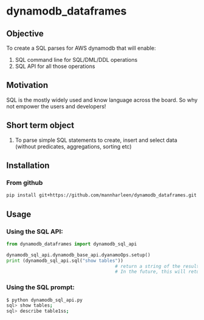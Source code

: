 # dynamodb_dataframes

## Objective

To create a SQL parses for AWS dynamodb that will enable:
1. SQL command line for SQL/DML/DDL operations  
2. SQL API for all those operations

## Motivation

SQL is the mostly widely used and know language across the board. So why not empower the users and developers!

## Short term object

1. To parse simple SQL statements to create, insert and select data (without predicates, aggregations, sorting etc)

## Installation

### From github

```sh
pip install git+https://github.com/mannharleen/dynamodb_dataframes.git
```

## Usage

### Using the SQL API:

```python
from dynamodb_dataframes import dynamodb_sql_api

dynamodb_sql_api.dynamodb_base_api.dyanamoOps.setup()
print (dynamodb_sql_api.sql("show tables"))
                                        # return a string of the result, which can be printed
                                        # In the future, this will return a pandas dataframe
```

### Using the SQL prompt:

```sh
$ python dynamodb_sql_api.py
sql> show tables;
sql> describe table1ss;
```